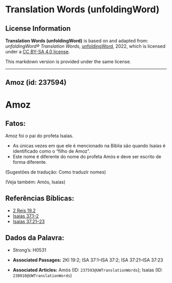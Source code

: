 # Translation Words (unfoldingWord)

## License Information

**Translation Words (unfoldingWord)** is based on and adapted from: _unfoldingWord® Translation Words_, [unfoldingWord](https://unfoldingword.org/utw), 2022, which is licensed under a [CC BY-SA 4.0 license](https://creativecommons.org/licenses/by-sa/4.0/legalcode.en).

This markdown version is provided under the same license.



--------------------------------

## Amoz (id: 237594)

Amoz
====

Fatos:
------

Amoz foi o pai do profeta Isaías.

* As únicas vezes em que ele é mencionado na Bíblia são quando Isaías é identificado como o “filho de Amoz”.
* Este nome é diferente do nome do profeta Amós e deve ser escrito de forma diferente.

(Sugestões de tradução: Como traduzir nomes)

(Veja também: Amós, Isaías)

Referências Bíblicas:
---------------------

* [2 Reis 19\.2](https://ref.ly/2Kgs19:2)
* [Isaías 37\.1–2](https://ref.ly/Isa37:1-Isa37:2)
* [Isaías 37\.21–23](https://ref.ly/Isa37:21-Isa37:23)

Dados da Palavra:
-----------------

* Strong’s: H0531

* **Associated Passages:** 2KI 19:2; ISA 37:1–ISA 37:2; ISA 37:21–ISA 37:23
* **Associated Articles:** Amós (ID: `237593@UWTranslationWords`); Isaías (ID: `238010@UWTranslationWords`)

